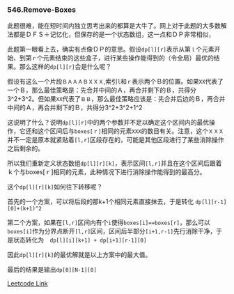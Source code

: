 ### 546.Remove-Boxes

此题很难，能在短时间内独立思考出来的都算是大牛了。网上对于此题的大多数解法都是ＤＦＳ＋记忆化，但保存的是一个状态数组，这一点和ＤＰ非常相似，

此题第一眼看上去，确实有点像ＤＰ的意思。假设```dp[l][r]```表示从第```ｌ```个元素开始、到第```ｒ```个元素结束的这些盒子，进行某些操作能得到的（令全局）最优的结果。那么这样的```dp[l][r]```会是什么呢？

假设有这么一个片段```ＢＡＡＡＢＸＸＸ```,索引```l```和```ｒ```表示两个Ｂ的位置。如果```XX```代表了一个Ｂ，那么最佳策略是：先合并中间的Ａ，再合并剩下的Ｂ，共得分3^2+3^2。但如果```XX```代表了```ＢＢ```，那么最佳策略应该是：先合并后边的Ｂ，再合并中间的Ａ，再合并剩下的Ｂ，共得分3^2+3^2+1^2

这说明了什么？说明```dp[l][r]```中的两个参数并不足以确定这个区间内的最优操作，它还和这个区间后与```boxes[ｒ]```相同的元素```XXX```的数目有关。注意，这个```ＸＸＸ```并不一定是原本就紧贴着```[l,r]```区段存在的，可能是其他区段进行了某些消除操作之后剩余的。

所以我们重新定义状态数组```dp[l][r][k]```，表示区间```[l,r]```并且在这个区间后跟着ｋ个与boxes[ｒ]相同的元素，此种情况下进行消除操作能得到的最高分。

这个```dp[l][r][k]```如何往下转移呢？

首先的一个方案，可以将后段的那k+1个相同元素直接抹去，于是转化 ```dp[l][r-1][0]+(k+1)^2```

第二个方案，如果在```[l,r]```区间内有个```i```使得```boxes[i]==boxes[r]```，那么可以```boxes[i]```作为分界点断开```[l,r]```区间，区间后半部分```[i+1,r-1]```先行消除干净，于是状态转化为　```dp[l][i][k+1] + dp[i+1][r-1][0]```

因此```dp[l][r][k]```的最优解就是以上方案中的最大值。

最后的结果是输出```dp[0][N-1][0]```


[Leetcode Link](https://leetcode.com/problems/remove-boxes)